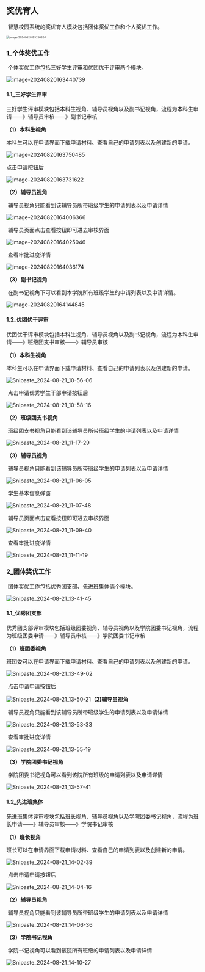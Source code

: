 ## 奖优育人

​ 智慧校园系统的奖优育人模块包括团体奖优工作和个人奖优工作。

<img src="https://hebuta219.github.io/images/image-20240820193238324.png" alt="image-20240820193238324" style="zoom:50%;" />

### 1\_个体奖优工作

​ 个体奖优工作包括三好学生评审和优团优干评审两个模块。

![image-20240820163440739](https://hebuta219.github.io/images/image-20240820163440739.png)

#### 1.1\_三好学生评审

​ 三好学生评审模块包括本科生视角、辅导员视角以及副书记视角，流程为本科生申请——》辅导员审核——》副书记审核

**（1）本科生视角**

​ 本科生可以在申请界面下载申请材料、查看自己的申请列表以及创建新的申请。

![image-20240820163750485](https://hebuta219.github.io/images/image-20240820163750485.png)

点击申请按钮后

![image-20240820163731622](https://hebuta219.github.io/images/image-20240820163731622.png)

**（2）辅导员视角**

​ 辅导员视角只能看到该辅导员所带班级学生的申请列表以及申请详情

![image-20240820164006366](https://hebuta219.github.io/images/image-20240820164006366.png)

​ 辅导员页面点击查看按钮即可进去审核界面

![image-20240820164025046](https://hebuta219.github.io/images/image-20240820164025046.png)

​ 查看审批进度详情

![image-20240820164036174](https://hebuta219.github.io/images/image-20240820164036174.png)

**（3）副书记视角**

​ 在副书记视角下可以看到本学院所有班级学生的申请列表以及申请详情。

![image-20240820164144845](https://hebuta219.github.io/images/image-20240820164144845.png)

#### 1.2\_优团优干评审

​ 优团优干评审模块包括本科生视角、辅导员视角以及副书记视角，流程为本科生申请——》班级团支书审核——》辅导员审核

**（1）本科生视角**

​ 本科生可以在申请界面下载申请材料、查看自己的申请列表以及创建新的申请。

![Snipaste_2024-08-21_10-56-06](https://hebuta219.github.io/images/Snipaste_2024-08-21_10-56-06.png)

​ 点击申请优秀学生干部申请按钮后

![Snipaste_2024-08-21_10-58-16](https://hebuta219.github.io/images/Snipaste_2024-08-21_10-58-16.png)

**（2）班级团支书视角**

​ 班级团支书视角只能看到该辅导员所带班级学生的申请列表以及申请详情

![Snipaste_2024-08-21_11-17-29](https://hebuta219.github.io/images/Snipaste_2024-08-21_11-17-29.png)

**（3）辅导员视角**

​ 辅导员视角只能看到该辅导员所带班级学生的申请列表以及申请详情

![Snipaste_2024-08-21_11-06-05](https://hebuta219.github.io/images/Snipaste_2024-08-21_11-06-05.png)

​ 学生基本信息弹窗

![Snipaste_2024-08-21_11-07-48](https://hebuta219.github.io/images/Snipaste_2024-08-21_11-07-48.png)

​ 辅导员页面点击查看按钮即可进去审核界面

![Snipaste_2024-08-21_11-09-40](https://hebuta219.github.io/images/Snipaste_2024-08-21_11-09-40.png)

​ 查看审批进度详情

![Snipaste_2024-08-21_11-11-19](https://hebuta219.github.io/images/Snipaste_2024-08-21_11-11-19.png)

### 2\_团体奖优工作

​ 团体奖优工作包括优秀团支部、先进班集体俩个模块。

![Snipaste_2024-08-21_13-41-45](https://hebuta219.github.io/images/Snipaste_2024-08-21_13-41-45.png)

#### 1.1\_优秀团支部

​ 优秀团支部评审模块包括班级团委视角、辅导员视角以及学院团委书记视角，流程为班级团委申请——》辅导员审核——》学院团委书记审核

**（1）班团委视角**

​ 班团委可以在申请界面下载申请材料、查看自己的申请列表以及创建新的申请。

![Snipaste_2024-08-21_13-49-02](https://hebuta219.github.io/images/Snipaste_2024-08-21_13-49-02.png)

​ 点击申请申请按钮后

![Snipaste_2024-08-21_13-50-21](https://hebuta219.github.io/images/Snipaste_2024-08-21_13-50-21.png)**（2)辅导员视角**

​ 辅导员视角只能看到该辅导员所带班级学生的申请列表以及申请详情

![Snipaste_2024-08-21_13-53-33](https://hebuta219.github.io/images/Snipaste_2024-08-21_13-53-33.png)

​ 查看审批进度详情

![Snipaste_2024-08-21_13-55-19](https://hebuta219.github.io/images/Snipaste_2024-08-21_13-55-19.png)

**（3）学院团委书记视角**

​ 学院团委书记视角可以看到该院所有班级的申请列表以及申请详情

![Snipaste_2024-08-21_13-57-41](https://hebuta219.github.io/images/Snipaste_2024-08-21_13-57-41.png)

#### 1.2\_先进班集体

​ 先进班集体评审模块包括班长视角、辅导员视角以及学院团委书记视角，流程为班长申请——》辅导员审核——》学院书记审核

**（1）班长视角**

​ 班长可以在申请界面下载申请材料、查看自己的申请列表以及创建新的申请。

![Snipaste_2024-08-21_14-02-39](https://hebuta219.github.io/images/Snipaste_2024-08-21_14-02-39.png)

​ 点击申请申请按钮后

![Snipaste_2024-08-21_14-04-16](https://hebuta219.github.io/images/Snipaste_2024-08-21_14-04-16.png)

**（2）辅导员视角**

​ 辅导员视角只能看到该辅导员所带班级学生的申请列表以及申请详情

![Snipaste_2024-08-21_14-06-36](https://hebuta219.github.io/images/Snipaste_2024-08-21_14-06-36.png)

**（3）学院书记视角**

​ 学院书记视角可以看到该院所有班级的申请列表以及申请详情

![Snipaste_2024-08-21_14-10-27](https://hebuta219.github.io/images/Snipaste_2024-08-21_14-10-27.png)
